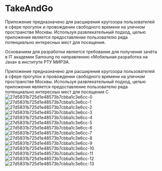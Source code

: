 # TakeAndGo
Приложение предназначено для расширения кругозора пользователей в сфере прогулок и провождении свободного времени на уличном пространстве Москвы. Используя развлекательный подход, целью приложения является предоставление пользователю ряда потенциально интересных мест для посещения.  

Основанием для разработки является требование для получения зачёта в IT академии Samsung по направлению «Мобильная разработка на Java» в институте РТУ МИРЭА.

Приложение предназначено для расширения кругозора пользователей в сфере прогулок и провождении свободного времени на уличном пространстве Москвы. Используя развлекательный подход, целью приложения является предоставление пользователю ряда потенциально интересных мест для посещения
C![27d5831b725d1e48573b7cbba1c3e6cc-0](https://github.com/LevRostt/TakeAndGo/assets/116977364/b47af258-57bc-4829-a608-b13b26bb9797)
![27d5831b725d1e48573b7cbba1c3e6cc-1](https://github.com/LevRostt/TakeAndGo/assets/116977364/ceb29101-b265-405b-9163-fd8498831fd6)
![27d5831b725d1e48573b7cbba1c3e6cc-2](https://github.com/LevRostt/TakeAndGo/assets/116977364/da657fd0-ee99-4cfb-aa81-dd23ddcf5c1c)
![27d5831b725d1e48573b7cbba1c3e6cc-3](https://github.com/LevRostt/TakeAndGo/assets/116977364/81697f23-3c2a-4da5-b9fd-0ff340873894)
![27d5831b725d1e48573b7cbba1c3e6cc-4](https://github.com/LevRostt/TakeAndGo/assets/116977364/1870c9ff-976a-4a2c-bfe7-dd81f1471213)
![27d5831b725d1e48573b7cbba1c3e6cc-5](https://github.com/LevRostt/TakeAndGo/assets/116977364/c822aa08-6321-4c6c-b55e-4f78bec29615)
![27d5831b725d1e48573b7cbba1c3e6cc-6](https://github.com/LevRostt/TakeAndGo/assets/116977364/3573a26c-c669-4af2-b06a-882aff9f7907)
![27d5831b725d1e48573b7cbba1c3e6cc-7](https://github.com/LevRostt/TakeAndGo/assets/116977364/ab1906d5-f07d-4f70-953a-d9ba6d5b3293)
![27d5831b725d1e48573b7cbba1c3e6cc-8](https://github.com/LevRostt/TakeAndGo/assets/116977364/5b76936c-e7ec-436f-b1c7-8050f23f2e13)
![27d5831b725d1e48573b7cbba1c3e6cc-9](https://github.com/LevRostt/TakeAndGo/assets/116977364/e61aec1c-3951-4508-9d18-8e211e68a755)
![27d5831b725d1e48573b7cbba1c3e6cc-10](https://github.com/LevRostt/TakeAndGo/assets/116977364/1dc9352d-dda8-4fdf-98a6-143d689556fb)
![27d5831b725d1e48573b7cbba1c3e6cc-11](https://github.com/LevRostt/TakeAndGo/assets/116977364/9c31e16a-afc2-4e5f-b7b6-1dec059f9a7d)
![27d5831b725d1e48573b7cbba1c3e6cc-12](https://github.com/LevRostt/TakeAndGo/assets/116977364/e86ba8fd-b0f7-4003-bf39-4f36bfab23f0)
![27d5831b725d1e48573b7cbba1c3e6cc-13](https://github.com/LevRostt/TakeAndGo/assets/116977364/57fea238-fd9e-4827-a095-4855ed7aa080)
